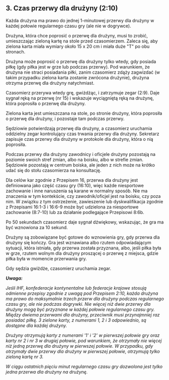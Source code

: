 ## 3. Czas przerwy dla drużyny (2:10)

Każda drużyna ma prawo do jednej 1-minutowej przerwy dla drużyny w każdej połowie regularnego
czasu gry (ale nie w dogrywce).

Drużyna, która chce poprosić o przerwę dla drużyny, musi to zrobić, umieszczając zieloną kartę
na stole przed czasomierzem. Zaleca się, aby zielona karta miała wymiary około 15 x 20 cm i miała
duże "T" po obu stronach.

Drużyna może poprosić o przerwę dla drużyny tylko wtedy, gdy posiada piłkę (gdy piłka jest w grze
lub podczas przerwy). Pod warunkiem, że drużyna nie straci posiadania piłki, zanim czasomierz zdąży
zagwizdać (w takim przypadku zielona karta zostanie zwrócona drużynie), drużyna otrzyma przerwę
dla drużyny natychmiast.

Czasomierz przerywa wtedy grę, gwiżdżąc, i zatrzymuje zegar (2:9). Daje sygnał ręką na przerwę
(nr 15) i wskazuje wyciągniętą ręką na drużynę, która poprosiła o przerwę dla drużyny.

Zielona karta jest umieszczana na stole, po stronie drużyny, która poprosiła o przerwę dla drużyny,
i pozostaje tam podczas przerwy.

Sędziowie potwierdzają przerwę dla drużyny, a czasomierz uruchamia oddzielny zegar
kontrolujący czas trwania przerwy dla drużyny. Sekretarz zapisuje czas przerwy dla drużyny
w protokole dla drużyny, która o nią poprosiła.

Podczas przerwy dla drużyny zawodnicy i oficjele drużyny pozostają na poziomie swoich
stref zmian, albo na boisku, albo w strefie zmian. Sędziowie pozostają w centrum
boiska, ale jeden z nich może na krótko udać się do stołu czasomierza na konsultację.

Dla celów kar zgodnie z Przepisem 16, przerwa dla drużyny jest definiowana jako część
czasu gry (16:10), więc każde niesportowe zachowanie i inne naruszenia są karane
w normalny sposób. Nie ma znaczenia w tym kontekście, czy zawodnik/oficjel jest na boisku, czy poza nim.
W związku z tym ostrzeżenie, zawieszenie lub dyskwalifikacja zgodnie z Przepisami 16:1-3 i 16:6-9
może być udzielona za niesportowe zachowanie (8:7-10) lub za działanie podlegające Przepisowi 8:6b.

Po 50 sekundach czasomierz daje sygnał dźwiękowy, wskazując, że gra ma być wznowiona za 10 sekund.

Drużyny są zobowiązane być gotowe do wznowienia gry, gdy przerwa dla drużyny się kończy. Gra
jest wznawiana albo rzutem odpowiadającym sytuacji, która istniała, gdy przerwa
została przyznana, albo, jeśli piłka była w grze, rzutem wolnym dla drużyny proszącej o przerwę
z miejsca, gdzie piłka była w momencie przerwania gry.

Gdy sędzia gwiżdże, czasomierz uruchamia zegar.

***Uwaga:***

*Jeśli IHF, konfederacje kontynentalne lub federacje krajowe stosują odmienne przepisy
zgodnie z uwagą pod Przepisem 2:10, każda drużyna ma prawo do maksymalnie trzech
przerw dla drużyny podczas regularnego czasu gry, ale nie podczas dogrywki. Nie więcej niż dwie przerwy
dla drużyny mogą być przyznane w każdej połowie regularnego czasu gry. Między dwiema przerwami
dla drużyny, przeciwnik musi przynajmniej raz posiadać piłkę. 3 zielone karty,
z numerami 1, 2 i 3 odpowiednio, są dostępne dla każdej drużyny.*

*Drużyny otrzymują karty z numerami '1' i '2' w pierwszej połowie gry oraz
karty nr 2 i nr 3 w drugiej połowie, pod warunkiem, że otrzymały nie więcej niż jedną przerwę
dla drużyny w pierwszej połowie. W przypadku, gdy otrzymały dwie przerwy dla drużyny w pierwszej połowie, otrzymują tylko
zieloną kartę nr 3.*

*W ciągu ostatnich pięciu minut regularnego czasu gry dozwolona jest tylko jedna przerwa dla drużyny na drużynę.*
